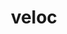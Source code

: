 ---
title: "veloc"
layout: cache
categories: [package, develop]
meta: {"compilers": ["cce@18.0.0", "gcc@10.3.0", "gcc@11.1.0", "gcc@11.4.0", "gcc@9.4.0", "intel-oneapi-compilers@2024.2.1", "intel-oneapi-compilers@2025.1.0"], "num_specs": 75, "num_specs_by_stack": {"data-vis-sdk": 11, "e4s": 22, "e4s-cray-rhel": 10, "e4s-cray-sles": 2, "e4s-neoverse-v2": 11, "e4s-neoverse_v1": 6, "e4s-oneapi": 12, "e4s-power": 1, "root": 75}, "oss": ["rhel8", "sle_hpc15", "ubuntu20.04", "ubuntu22.04"], "platforms": ["linux"], "stacks": ["data-vis-sdk", "e4s", "e4s-cray-rhel", "e4s-cray-sles", "e4s-neoverse-v2", "e4s-neoverse_v1", "e4s-oneapi", "e4s-power", "root"], "targets": ["neoverse_v1", "neoverse_v2", "ppc64le", "x86_64_v3", "x86_64_v4"], "versions": ["1.7"]}
spec_details: [{"compiler": "gcc@11.4.0", "hash": "2fisop74ij5oqcnjbszjiiputzij4r2b", "os": "ubuntu22.04", "platform": "linux", "size": "-", "stacks": ["e4s-neoverse-v2", "root"], "target": "neoverse_v2", "variants": ["build_system=cmake", "build_type=Release", "generator=make", "~ipo"], "versions": ["1.7"]}, {"compiler": "gcc@11.4.0", "hash": "3mgbvq7azlids4cwsuhs7c2hr2iflbye", "os": "ubuntu22.04", "platform": "linux", "size": "-", "stacks": ["e4s-neoverse-v2", "root"], "target": "neoverse_v2", "variants": ["build_system=cmake", "build_type=Release", "generator=make", "~ipo"], "versions": ["1.7"]}, {"compiler": "gcc@11.4.0", "hash": "3pkwpbpvbiffoyfq37klaqklzkbtaybw", "os": "ubuntu22.04", "platform": "linux", "size": "-", "stacks": ["e4s", "root"], "target": "x86_64_v3", "variants": ["build_system=cmake", "build_type=Release", "generator=make", "~ipo"], "versions": ["1.7"]}, {"compiler": "intel-oneapi-compilers@2024.2.1", "hash": "47l7356sm2xzcvwju6trmpcmeaathhso", "os": "ubuntu22.04", "platform": "linux", "size": "-", "stacks": ["e4s-oneapi", "root"], "target": "x86_64_v3", "variants": ["build_system=cmake", "build_type=Release", "generator=make", "~ipo"], "versions": ["1.7"]}, {"compiler": "gcc@11.4.0", "hash": "4fsh3z2zco6jst2ikvel4phhndstj64f", "os": "ubuntu22.04", "platform": "linux", "size": "-", "stacks": ["e4s-neoverse_v1", "root"], "target": "neoverse_v1", "variants": ["build_system=cmake", "build_type=Release", "generator=make", "~ipo"], "versions": ["1.7"]}, {"compiler": "gcc@11.4.0", "hash": "4mtk6zgadxsrrd3oxymzlgcjs7x333pj", "os": "ubuntu22.04", "platform": "linux", "size": "-", "stacks": ["e4s-neoverse-v2", "root"], "target": "neoverse_v2", "variants": ["build_system=cmake", "build_type=Release", "generator=make", "~ipo"], "versions": ["1.7"]}, {"compiler": "gcc@11.4.0", "hash": "4vh3l3xvrswxswbkfnswvrnjc7gr75zc", "os": "ubuntu22.04", "platform": "linux", "size": "-", "stacks": ["e4s", "root"], "target": "x86_64_v3", "variants": ["build_system=cmake", "build_type=Release", "generator=make", "~ipo"], "versions": ["1.7"]}, {"compiler": "gcc@10.3.0", "hash": "4zswaaunrogglk3pbz46h5v6w6gkdgoy", "os": "sle_hpc15", "platform": "linux", "size": "-", "stacks": ["e4s-cray-sles", "root"], "target": "x86_64_v4", "variants": ["build_system=cmake", "build_type=Release", "generator=make", "~ipo"], "versions": ["1.7"]}, {"compiler": "intel-oneapi-compilers@2024.2.1", "hash": "5abk4x4b7fwd3jqao73hat4q6kx53vpi", "os": "ubuntu22.04", "platform": "linux", "size": "-", "stacks": ["e4s-oneapi", "root"], "target": "x86_64_v3", "variants": ["build_system=cmake", "build_type=Release", "generator=make", "~ipo"], "versions": ["1.7"]}, {"compiler": "cce@18.0.0", "hash": "5piaesgushzbkirq77u2nos74jzhap7o", "os": "rhel8", "platform": "linux", "size": "-", "stacks": ["e4s-cray-rhel", "root"], "target": "x86_64_v3", "variants": ["build_system=cmake", "build_type=Release", "generator=make", "~ipo"], "versions": ["1.7"]}, {"compiler": "gcc@11.4.0", "hash": "67v7hqz7thizjgqwdiqqcq3yzmx6i27h", "os": "ubuntu22.04", "platform": "linux", "size": "-", "stacks": ["e4s", "root"], "target": "x86_64_v3", "variants": ["build_system=cmake", "build_type=Release", "generator=make", "~ipo"], "versions": ["1.7"]}, {"compiler": "gcc@11.4.0", "hash": "6tfatj5wgebfheg74r5ofmzh6ysjy36e", "os": "ubuntu22.04", "platform": "linux", "size": "-", "stacks": ["e4s", "root"], "target": "x86_64_v3", "variants": ["build_system=cmake", "build_type=Release", "generator=make", "~ipo"], "versions": ["1.7"]}, {"compiler": "gcc@11.4.0", "hash": "6vl2fu74exj5s5vwrrsxhfxizvgxtp6r", "os": "ubuntu22.04", "platform": "linux", "size": "-", "stacks": ["e4s-neoverse-v2", "root"], "target": "neoverse_v2", "variants": ["build_system=cmake", "build_type=Release", "generator=make", "~ipo"], "versions": ["1.7"]}, {"compiler": "gcc@11.4.0", "hash": "76bzlwjenygmput5mc6vehlczt7xkqwe", "os": "ubuntu22.04", "platform": "linux", "size": "-", "stacks": ["e4s-neoverse_v1", "root"], "target": "neoverse_v1", "variants": ["build_system=cmake", "build_type=Release", "generator=make", "~ipo"], "versions": ["1.7"]}, {"compiler": "cce@18.0.0", "hash": "7mdfoijxbz5c2lgq42hyznk7pnkg7kau", "os": "rhel8", "platform": "linux", "size": "-", "stacks": ["e4s-cray-rhel", "root"], "target": "x86_64_v3", "variants": ["build_system=cmake", "build_type=Release", "generator=make", "~ipo"], "versions": ["1.7"]}, {"compiler": "gcc@11.1.0", "hash": "7pm2j5vod3aiuj2hiqgqlqpcxnihzo2l", "os": "ubuntu20.04", "platform": "linux", "size": "-", "stacks": ["data-vis-sdk", "root"], "target": "x86_64_v3", "variants": ["build_system=cmake", "build_type=Release", "generator=make", "~ipo"], "versions": ["1.7"]}, {"compiler": "gcc@10.3.0", "hash": "ayucxynbfb7pab6mrqu3d3mo54n2rhxj", "os": "sle_hpc15", "platform": "linux", "size": "-", "stacks": ["e4s-cray-sles", "root"], "target": "x86_64_v4", "variants": ["build_system=cmake", "build_type=Release", "generator=make", "~ipo"], "versions": ["1.7"]}, {"compiler": "gcc@11.1.0", "hash": "c6fjnvxzm722ck5cdfdvqmpi3cyqsjrg", "os": "ubuntu20.04", "platform": "linux", "size": "-", "stacks": ["data-vis-sdk", "root"], "target": "x86_64_v3", "variants": ["build_system=cmake", "build_type=Release", "generator=make", "~ipo"], "versions": ["1.7"]}, {"compiler": "gcc@11.4.0", "hash": "cta6e2bgpro5sllcz3pp6dqbom2rjlem", "os": "ubuntu22.04", "platform": "linux", "size": "-", "stacks": ["e4s-neoverse-v2", "root"], "target": "neoverse_v2", "variants": ["build_system=cmake", "build_type=Release", "generator=make", "~ipo"], "versions": ["1.7"]}, {"compiler": "gcc@11.4.0", "hash": "deboc43a3wipprbxpibf56s6f2blp72j", "os": "ubuntu22.04", "platform": "linux", "size": "-", "stacks": ["e4s-neoverse_v1", "root"], "target": "neoverse_v1", "variants": ["build_system=cmake", "build_type=Release", "generator=make", "~ipo"], "versions": ["1.7"]}, {"compiler": "intel-oneapi-compilers@2025.1.0", "hash": "dn6bhktnhhnwwhtferetw7sjgopt63fm", "os": "ubuntu22.04", "platform": "linux", "size": "-", "stacks": ["e4s-oneapi", "root"], "target": "x86_64_v3", "variants": ["build_system=cmake", "build_type=Release", "generator=make", "~ipo"], "versions": ["1.7"]}, {"compiler": "gcc@11.4.0", "hash": "emoq4tbsfbjbl32c6dbs4fl2stt4ldkb", "os": "ubuntu22.04", "platform": "linux", "size": "-", "stacks": ["e4s", "root"], "target": "x86_64_v3", "variants": ["build_system=cmake", "build_type=Release", "generator=make", "~ipo"], "versions": ["1.7"]}, {"compiler": "gcc@11.4.0", "hash": "ftbfjbxh2nqajga2xpfeysvvi5khunyr", "os": "ubuntu22.04", "platform": "linux", "size": "-", "stacks": ["e4s-neoverse-v2", "root"], "target": "neoverse_v2", "variants": ["build_system=cmake", "build_type=Release", "generator=make", "~ipo"], "versions": ["1.7"]}, {"compiler": "gcc@11.4.0", "hash": "g64ydwmzvuy7ebs22kutgdtl6qgvmktm", "os": "ubuntu22.04", "platform": "linux", "size": "-", "stacks": ["e4s", "root"], "target": "x86_64_v3", "variants": ["build_system=cmake", "build_type=Release", "generator=make", "~ipo"], "versions": ["1.7"]}, {"compiler": "gcc@11.4.0", "hash": "ggelfpkgozm35umufefmrprt4iviazdj", "os": "ubuntu22.04", "platform": "linux", "size": "-", "stacks": ["e4s-neoverse-v2", "root"], "target": "neoverse_v2", "variants": ["build_system=cmake", "build_type=Release", "generator=make", "~ipo"], "versions": ["1.7"]}, {"compiler": "gcc@11.4.0", "hash": "gkvjalsaugmdk7klpgez5uonynl7nxgj", "os": "ubuntu22.04", "platform": "linux", "size": "-", "stacks": ["e4s-neoverse_v1", "root"], "target": "neoverse_v1", "variants": ["build_system=cmake", "build_type=Release", "generator=make", "~ipo"], "versions": ["1.7"]}, {"compiler": "gcc@11.1.0", "hash": "hjqgaokv5tsjdrlw7j43vf244a2bsn3h", "os": "ubuntu20.04", "platform": "linux", "size": "-", "stacks": ["data-vis-sdk", "root"], "target": "x86_64_v3", "variants": ["build_system=cmake", "build_type=Release", "generator=make", "~ipo"], "versions": ["1.7"]}, {"compiler": "gcc@9.4.0", "hash": "i5tj527xvrp46axvw2ylrkuxjf56rg6r", "os": "ubuntu20.04", "platform": "linux", "size": "-", "stacks": ["e4s-power", "root"], "target": "ppc64le", "variants": ["build_system=cmake", "build_type=Release", "generator=make", "~ipo"], "versions": ["1.7"]}, {"compiler": "gcc@11.4.0", "hash": "j5ra22jkkfpg3pr5rlcie3awa7p5c6tm", "os": "ubuntu22.04", "platform": "linux", "size": "-", "stacks": ["e4s", "root"], "target": "x86_64_v3", "variants": ["build_system=cmake", "build_type=Release", "generator=make", "~ipo"], "versions": ["1.7"]}, {"compiler": "gcc@11.4.0", "hash": "j5wtpd3fejpipt4r2ia4k5c5oh5je3l7", "os": "ubuntu22.04", "platform": "linux", "size": "-", "stacks": ["e4s", "root"], "target": "x86_64_v3", "variants": ["build_system=cmake", "build_type=Release", "generator=make", "~ipo"], "versions": ["1.7"]}, {"compiler": "gcc@11.4.0", "hash": "jft7by6h4r6cuyhxpl3x47qg7kffeheu", "os": "ubuntu22.04", "platform": "linux", "size": "-", "stacks": ["e4s-neoverse-v2", "root"], "target": "neoverse_v2", "variants": ["build_system=cmake", "build_type=Release", "generator=make", "~ipo"], "versions": ["1.7"]}, {"compiler": "gcc@11.4.0", "hash": "jiuedffykapizjvbuaiqanpjg2pfghos", "os": "ubuntu22.04", "platform": "linux", "size": "-", "stacks": ["e4s", "root"], "target": "x86_64_v3", "variants": ["build_system=cmake", "build_type=Release", "generator=make", "~ipo"], "versions": ["1.7"]}, {"compiler": "gcc@11.1.0", "hash": "jz7iwt7jnrjll4iy7xifd7kgx6p5i6u5", "os": "ubuntu20.04", "platform": "linux", "size": "-", "stacks": ["data-vis-sdk", "root"], "target": "x86_64_v3", "variants": ["build_system=cmake", "build_type=Release", "generator=make", "~ipo"], "versions": ["1.7"]}, {"compiler": "gcc@11.1.0", "hash": "kk2kmlrfvceesja5vniewucuebuuzlc2", "os": "ubuntu20.04", "platform": "linux", "size": "-", "stacks": ["data-vis-sdk", "root"], "target": "x86_64_v3", "variants": ["build_system=cmake", "build_type=Release", "generator=make", "~ipo"], "versions": ["1.7"]}, {"compiler": "gcc@11.4.0", "hash": "kl7cut4mrn2qi6mma2mkwunuceaxibgg", "os": "ubuntu22.04", "platform": "linux", "size": "-", "stacks": ["e4s", "root"], "target": "x86_64_v3", "variants": ["build_system=cmake", "build_type=Release", "generator=make", "~ipo"], "versions": ["1.7"]}, {"compiler": "gcc@11.1.0", "hash": "kprnc4vbospqb3gyycoencq2gupntylj", "os": "ubuntu20.04", "platform": "linux", "size": "-", "stacks": ["data-vis-sdk", "root"], "target": "x86_64_v3", "variants": ["build_system=cmake", "build_type=Release", "generator=make", "~ipo"], "versions": ["1.7"]}, {"compiler": "gcc@11.4.0", "hash": "kuu57ihajp7bigyfqjnfqqj767trh2zb", "os": "ubuntu22.04", "platform": "linux", "size": "-", "stacks": ["e4s", "root"], "target": "x86_64_v3", "variants": ["build_system=cmake", "build_type=Release", "generator=make", "~ipo"], "versions": ["1.7"]}, {"compiler": "intel-oneapi-compilers@2024.2.1", "hash": "l2b5st4csqpjo4djmejr5hhu3brjzqno", "os": "ubuntu22.04", "platform": "linux", "size": "-", "stacks": ["e4s-oneapi", "root"], "target": "x86_64_v3", "variants": ["build_system=cmake", "build_type=Release", "generator=make", "~ipo"], "versions": ["1.7"]}, {"compiler": "gcc@11.4.0", "hash": "l5asvxxssdj5cq55dmfl3gdlilppwmcz", "os": "ubuntu22.04", "platform": "linux", "size": "-", "stacks": ["e4s", "root"], "target": "x86_64_v3", "variants": ["build_system=cmake", "build_type=Release", "generator=make", "~ipo"], "versions": ["1.7"]}, {"compiler": "intel-oneapi-compilers@2025.1.0", "hash": "lxpxt5s6ejdk4mpefed27nmwvncoujpw", "os": "ubuntu22.04", "platform": "linux", "size": "-", "stacks": ["e4s-oneapi", "root"], "target": "x86_64_v3", "variants": ["build_system=cmake", "build_type=Release", "generator=make", "~ipo"], "versions": ["1.7"]}, {"compiler": "intel-oneapi-compilers@2025.1.0", "hash": "mb6tyghnrrwt5uv2nfwb2ek7hrep3ps3", "os": "ubuntu22.04", "platform": "linux", "size": "-", "stacks": ["e4s-oneapi", "root"], "target": "x86_64_v3", "variants": ["build_system=cmake", "build_type=Release", "generator=make", "~ipo"], "versions": ["1.7"]}, {"compiler": "gcc@11.1.0", "hash": "n2epvnm6rll2nr76rq4iqb26r7wgxgwd", "os": "ubuntu20.04", "platform": "linux", "size": "-", "stacks": ["data-vis-sdk", "root"], "target": "x86_64_v3", "variants": ["build_system=cmake", "build_type=Release", "generator=make", "~ipo"], "versions": ["1.7"]}, {"compiler": "cce@18.0.0", "hash": "nfr2tod2mywddc6ozt63r6e2grbuf2yd", "os": "rhel8", "platform": "linux", "size": "-", "stacks": ["e4s-cray-rhel", "root"], "target": "x86_64_v3", "variants": ["build_system=cmake", "build_type=Release", "generator=make", "~ipo"], "versions": ["1.7"]}, {"compiler": "gcc@11.4.0", "hash": "ng2xhvmtjgman4cawif2fydjrpdn6g2u", "os": "ubuntu22.04", "platform": "linux", "size": "-", "stacks": ["e4s", "root"], "target": "x86_64_v3", "variants": ["build_system=cmake", "build_type=Release", "generator=make", "~ipo"], "versions": ["1.7"]}, {"compiler": "intel-oneapi-compilers@2024.2.1", "hash": "ntjlmvdifex5qae5l7oqvzykbo3ss77t", "os": "ubuntu22.04", "platform": "linux", "size": "-", "stacks": ["e4s-oneapi", "root"], "target": "x86_64_v3", "variants": ["build_system=cmake", "build_type=Release", "generator=make", "~ipo"], "versions": ["1.7"]}, {"compiler": "cce@18.0.0", "hash": "o6i3affbw2ddlgcjvfvejsyboa3o5nsx", "os": "rhel8", "platform": "linux", "size": "-", "stacks": ["e4s-cray-rhel", "root"], "target": "x86_64_v3", "variants": ["build_system=cmake", "build_type=Release", "generator=make", "~ipo"], "versions": ["1.7"]}, {"compiler": "gcc@11.4.0", "hash": "oedtaco7veaqntgg2bamvhsgwemdo3pu", "os": "ubuntu22.04", "platform": "linux", "size": "-", "stacks": ["e4s-neoverse-v2", "root"], "target": "neoverse_v2", "variants": ["build_system=cmake", "build_type=Release", "generator=make", "~ipo"], "versions": ["1.7"]}, {"compiler": "intel-oneapi-compilers@2025.1.0", "hash": "oulq67skggue2d4akimfg2ccsyxgwqj6", "os": "ubuntu22.04", "platform": "linux", "size": "-", "stacks": ["e4s-oneapi", "root"], "target": "x86_64_v3", "variants": ["build_system=cmake", "build_type=Release", "generator=make", "~ipo"], "versions": ["1.7"]}, {"compiler": "cce@18.0.0", "hash": "p4735bfbkgspsif32i3amcojjyousnzk", "os": "rhel8", "platform": "linux", "size": "-", "stacks": ["e4s-cray-rhel", "root"], "target": "x86_64_v3", "variants": ["build_system=cmake", "build_type=Release", "generator=make", "~ipo"], "versions": ["1.7"]}, {"compiler": "gcc@11.4.0", "hash": "pl2c5ev6bi5tmsj5xixtvv45bbept2io", "os": "ubuntu22.04", "platform": "linux", "size": "-", "stacks": ["e4s", "root"], "target": "x86_64_v3", "variants": ["build_system=cmake", "build_type=Release", "generator=make", "~ipo"], "versions": ["1.7"]}, {"compiler": "gcc@11.4.0", "hash": "q6t4oup5mgwhaiqpoljkan5q6ribivxr", "os": "ubuntu22.04", "platform": "linux", "size": "-", "stacks": ["e4s-neoverse_v1", "root"], "target": "neoverse_v1", "variants": ["build_system=cmake", "build_type=Release", "generator=make", "~ipo"], "versions": ["1.7"]}, {"compiler": "gcc@11.4.0", "hash": "qiadnl5nwifx4ln6boz6nfjyyqxyesa6", "os": "ubuntu22.04", "platform": "linux", "size": "-", "stacks": ["e4s", "root"], "target": "x86_64_v3", "variants": ["build_system=cmake", "build_type=Release", "generator=make", "~ipo"], "versions": ["1.7"]}, {"compiler": "intel-oneapi-compilers@2024.2.1", "hash": "qwcyzvtmdvhth47itvtqx6t5jokdctdx", "os": "ubuntu22.04", "platform": "linux", "size": "-", "stacks": ["e4s-oneapi", "root"], "target": "x86_64_v3", "variants": ["build_system=cmake", "build_type=Release", "generator=make", "~ipo"], "versions": ["1.7"]}, {"compiler": "gcc@11.1.0", "hash": "rfjzkyfclsuzj2g5mlzwmzywfxx7qixm", "os": "ubuntu20.04", "platform": "linux", "size": "-", "stacks": ["data-vis-sdk", "root"], "target": "x86_64_v3", "variants": ["build_system=cmake", "build_type=Release", "generator=make", "~ipo"], "versions": ["1.7"]}, {"compiler": "gcc@11.1.0", "hash": "rvwojap32anew36nabun5tqf7vvfgkoy", "os": "ubuntu20.04", "platform": "linux", "size": "-", "stacks": ["data-vis-sdk", "root"], "target": "x86_64_v3", "variants": ["build_system=cmake", "build_type=Release", "generator=make", "~ipo"], "versions": ["1.7"]}, {"compiler": "cce@18.0.0", "hash": "s4zcgdgoiq3mydm26ckbtxbylkm5h76b", "os": "rhel8", "platform": "linux", "size": "-", "stacks": ["e4s-cray-rhel", "root"], "target": "x86_64_v3", "variants": ["build_system=cmake", "build_type=Release", "generator=make", "~ipo"], "versions": ["1.7"]}, {"compiler": "cce@18.0.0", "hash": "srnig6ouycivu3gwgk7ekpqabhryn43r", "os": "rhel8", "platform": "linux", "size": "-", "stacks": ["e4s-cray-rhel", "root"], "target": "x86_64_v3", "variants": ["build_system=cmake", "build_type=Release", "generator=make", "~ipo"], "versions": ["1.7"]}, {"compiler": "gcc@11.4.0", "hash": "st7zizhy77pklyir5f7patw2ked6wwmx", "os": "ubuntu22.04", "platform": "linux", "size": "-", "stacks": ["e4s", "root"], "target": "x86_64_v3", "variants": ["build_system=cmake", "build_type=Release", "generator=make", "~ipo"], "versions": ["1.7"]}, {"compiler": "gcc@11.4.0", "hash": "suidfw7galrzwjpd2m3ybdnrikd7tvgm", "os": "ubuntu22.04", "platform": "linux", "size": "-", "stacks": ["e4s-neoverse-v2", "root"], "target": "neoverse_v2", "variants": ["build_system=cmake", "build_type=Release", "generator=make", "~ipo"], "versions": ["1.7"]}, {"compiler": "gcc@11.4.0", "hash": "t3zcb5xfnwnyj2m54phnfqw22a5zf4wu", "os": "ubuntu22.04", "platform": "linux", "size": "-", "stacks": ["e4s", "root"], "target": "x86_64_v3", "variants": ["build_system=cmake", "build_type=Release", "generator=make", "~ipo"], "versions": ["1.7"]}, {"compiler": "gcc@11.1.0", "hash": "tcyjp5zvjw5lbsenudsgamhskkxavvnr", "os": "ubuntu20.04", "platform": "linux", "size": "-", "stacks": ["data-vis-sdk", "root"], "target": "x86_64_v3", "variants": ["build_system=cmake", "build_type=Release", "generator=make", "~ipo"], "versions": ["1.7"]}, {"compiler": "gcc@11.1.0", "hash": "tlyok3qybe7oghs6w5fm5yq4vfcmkhk7", "os": "ubuntu20.04", "platform": "linux", "size": "-", "stacks": ["data-vis-sdk", "root"], "target": "x86_64_v3", "variants": ["build_system=cmake", "build_type=Release", "generator=make", "~ipo"], "versions": ["1.7"]}, {"compiler": "gcc@11.4.0", "hash": "uaxyumpbdl72rf6qg6kjbwfidkqtlnti", "os": "ubuntu22.04", "platform": "linux", "size": "-", "stacks": ["e4s-neoverse_v1", "root"], "target": "neoverse_v1", "variants": ["build_system=cmake", "build_type=Release", "generator=make", "~ipo"], "versions": ["1.7"]}, {"compiler": "cce@18.0.0", "hash": "uj2vhhka4rrdmho2xqluzsonynkuxuel", "os": "rhel8", "platform": "linux", "size": "-", "stacks": ["e4s-cray-rhel", "root"], "target": "x86_64_v3", "variants": ["build_system=cmake", "build_type=Release", "generator=make", "~ipo"], "versions": ["1.7"]}, {"compiler": "cce@18.0.0", "hash": "utbkydfhcn3uttj74kcapbqapfle7lww", "os": "rhel8", "platform": "linux", "size": "-", "stacks": ["e4s-cray-rhel", "root"], "target": "x86_64_v3", "variants": ["build_system=cmake", "build_type=Release", "generator=make", "~ipo"], "versions": ["1.7"]}, {"compiler": "gcc@11.4.0", "hash": "vlenwigvzcnixpw3ieyb4d242wl3shmm", "os": "ubuntu22.04", "platform": "linux", "size": "-", "stacks": ["e4s-neoverse-v2", "root"], "target": "neoverse_v2", "variants": ["build_system=cmake", "build_type=Release", "generator=make", "~ipo"], "versions": ["1.7"]}, {"compiler": "gcc@11.4.0", "hash": "vxm5ehekmtxrl5fulhvopwvvbwexh2zl", "os": "ubuntu22.04", "platform": "linux", "size": "-", "stacks": ["e4s", "root"], "target": "x86_64_v3", "variants": ["build_system=cmake", "build_type=Release", "generator=make", "~ipo"], "versions": ["1.7"]}, {"compiler": "gcc@11.4.0", "hash": "w3xh5abr6hx3pg22kqldgevxpalq2ywf", "os": "ubuntu22.04", "platform": "linux", "size": "-", "stacks": ["e4s", "root"], "target": "x86_64_v3", "variants": ["build_system=cmake", "build_type=Release", "generator=make", "~ipo"], "versions": ["1.7"]}, {"compiler": "gcc@11.4.0", "hash": "wkla3mvepqyrfzhzddaibmja2m2bfvty", "os": "ubuntu22.04", "platform": "linux", "size": "-", "stacks": ["e4s", "root"], "target": "x86_64_v3", "variants": ["build_system=cmake", "build_type=Release", "generator=make", "~ipo"], "versions": ["1.7"]}, {"compiler": "gcc@11.4.0", "hash": "x5iqc6nounkyfo6pg7siceuqysszjhoi", "os": "ubuntu22.04", "platform": "linux", "size": "-", "stacks": ["e4s", "root"], "target": "x86_64_v3", "variants": ["build_system=cmake", "build_type=Release", "generator=make", "~ipo"], "versions": ["1.7"]}, {"compiler": "gcc@11.4.0", "hash": "xdllygv3wh6cfnysp7wzwea5mwu42ar4", "os": "ubuntu22.04", "platform": "linux", "size": "-", "stacks": ["e4s", "root"], "target": "x86_64_v3", "variants": ["build_system=cmake", "build_type=Release", "generator=make", "~ipo"], "versions": ["1.7"]}, {"compiler": "cce@18.0.0", "hash": "xgw7db7trzfgfsbkcsiuiz5psebfv4ac", "os": "rhel8", "platform": "linux", "size": "-", "stacks": ["e4s-cray-rhel", "root"], "target": "x86_64_v3", "variants": ["build_system=cmake", "build_type=Release", "generator=make", "~ipo"], "versions": ["1.7"]}, {"compiler": "intel-oneapi-compilers@2024.2.1", "hash": "yulkfgbqcr2n6xpblahxlzsynitlesv3", "os": "ubuntu22.04", "platform": "linux", "size": "-", "stacks": ["e4s-oneapi", "root"], "target": "x86_64_v3", "variants": ["build_system=cmake", "build_type=Release", "generator=make", "~ipo"], "versions": ["1.7"]}, {"compiler": "intel-oneapi-compilers@2025.1.0", "hash": "zksfrwbct7azi3xs7aq2pf6g3uipkfyh", "os": "ubuntu22.04", "platform": "linux", "size": "-", "stacks": ["e4s-oneapi", "root"], "target": "x86_64_v3", "variants": ["build_system=cmake", "build_type=Release", "generator=make", "~ipo"], "versions": ["1.7"]}, {"compiler": "intel-oneapi-compilers@2024.2.1", "hash": "zlvweb45obdiu35foczfn4rou4eudys5", "os": "ubuntu22.04", "platform": "linux", "size": "-", "stacks": ["e4s-oneapi", "root"], "target": "x86_64_v3", "variants": ["build_system=cmake", "build_type=Release", "generator=make", "~ipo"], "versions": ["1.7"]}]
---